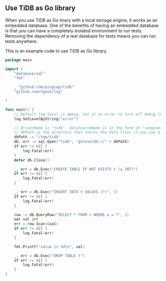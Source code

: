 ## Use TiDB as Go library

When you use TiDB as Go linary with a local storage engine, it works as an embedded database.
One of the benefits of having an embedded database is that you can have a completely isolated environment to run tests.
Removing the dependency of a real database for tests means you can run tests anywhere.

This is an example code to use TiDB as Go library.

```go
package main

import (
	"database/sql"
	"fmt"

	_ "github.com/pingcap/tidb"
	"github.com/ngaut/log"

)

func main() {
	// Default log level is debug, set it to error to turn off debug log.
	log.SetLevelByString("error")

	// DriverName is 'tidb', dataSourceName is in the form of "<engine>://<dbPath>".
	// dbPath is the directory that stores the data files if you use a local storage engine.
	dbPath := "/tmp/tidb"
	db, err := sql.Open("tidb", "goleveldb://" + dbPath)
	if err != nil {
		log.Fatal(err)
	}
	defer db.Close()

	_, err = db.Exec("CREATE TABLE IF NOT EXISTS t (a INT)")
	if err != nil {
		log.Fatal(err)
	}

	_, err = db.Exec("INSERT INTO t VALUES (?)", 1)
	if err != nil {
		log.Fatal(err)
	}

	row := db.QueryRow("SELECT * FROM t WHERE a = ?", 1)
	var val int
	err = row.Scan(&val)
	if err != nil {
		log.Fatal(err)
	}

	fmt.Printf("value is %d\n", val)

	_, err = db.Exec("DROP TABLE t")
	if err != nil {
		log.Fatal(err)
	}
}

```
